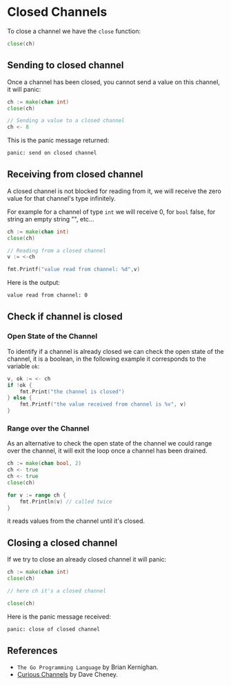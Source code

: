 # Closed Channels

To close a channel we have the `close` function:
```go 
close(ch)
```
## Sending to closed channel
Once a channel has been closed, you cannot send a value on this channel, it will
panic:
```go
ch := make(chan int)
close(ch)

// Sending a value to a closed channel
ch <- 8
```
This is the panic message returned:
```bash
panic: send on closed channel
````

## Receiving from closed channel
A closed channel is not blocked for reading from it, we will receive the zero value 
for that channel's type infinitely. 

For example for a channel of type `int` we will receive 0, for `bool` false,
for string an empty string "", etc...

```go
ch := make(chan int)
close(ch)

// Reading from a closed channel
v := <-ch

fmt.Printf("value read from channel: %d",v)
```
Here is the output:
```bash
value read from channel: 0
```

## Check if channel is closed
### Open State of the Channel
To identify if a channel is already closed we can check the open state of the channel, 
it is a boolean, in the following example it corresponds to the variable `ok`:

```go
v, ok := <- ch
if !ok {
    fmt.Print("the channel is closed")
} else {
    fmt.Printf("the value received from channel is %v", v)
}
```

### Range over the Channel
As an alternative to check the open state of the channel we could range over the channel,
it will exit the loop once a channel has been drained.
```go
ch := make(chan bool, 2)
ch <- true
ch <- true
close(ch)

for v := range ch {
    fmt.Println(v) // called twice
}
```

it reads values from the channel until it's closed.

## Closing a closed channel
If we try to close an already closed channel it will panic:
```go
ch := make(chan int)
close(ch)

// here ch it's a closed channel

close(ch)
```

Here is the panic message received:
```bash
panic: close of closed channel
```

## References
- `The Go Programming Language` by Brian Kernighan.
- [Curious Channels](https://dave.cheney.net/2013/04/30/curious-channels) by Dave Cheney.
